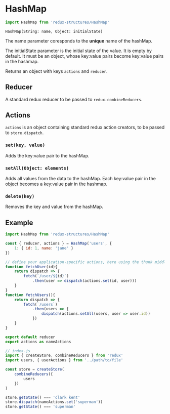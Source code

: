 # HashMap
```js
import HashMap from 'redux-structures/HashMap'
```

`HashMap(String: name, Object: initialState)`

The name parameter coresponds to the <b>unique</b> name of the hashMap.

The initialState parameter is the initial state of the value. It is empty by default. It must be an object, whose key:value pairs become key:value pairs in the hashmap.

Returns an object with keys `actions` and `reducer`.

## Reducer

A standard redux reducer to be passed to `redux.combineReducers`.

## Actions

`actions` is an object containing standard redux action creators, to be passed to `store.dispatch`.

### `set(key, value)`

Adds the key:value pair to the hashMap.

### `setAll(Object: elements)`

Adds all values from the data to the hashMap. Each key:value pair in the object becomes a key:value pair in the hashmap.

### `delete(key)`

Removes the key and value from the hashMap.

## Example

```js
import HashMap from 'redux-structures/HashMap'

const { reducer, actions } = HashMap('users', {
    1: { id: 1, name: 'jane' }
})

// define your application-specific actions, here using the thunk middleware
function fetchUser(id){
    return dispatch => {
        fetch(`/user/${id}`)
            .then(user => dispatch(actions.set(id, user)))
    }
}
function fetchUsers(){
    return dispatch => {
        fetch(`/users`)
            .then(users => {
                dispatch(actions.setAll(users, user => user.id))
            })
    }
}

export default reducer
export actions as nameActions
```

```js
// index.js
import { createStore, combineReducers } from 'redux'
import users, { userActions } from '../path/to/file'

const store = createStore(
    combineReducers({
        users
    })
)

store.getState() === 'clark kent'
store.dispatch(nameActions.set('superman'))
store.getState() === 'superman'
```

